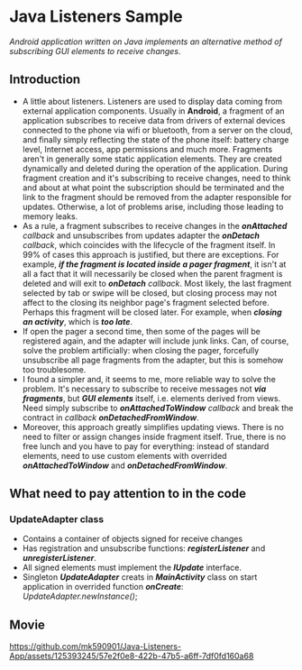 # Java Listeners Sample

_Android application written on Java implements an alternative method of subscribing GUI elements to receive changes_.

## Introduction

* A little about listeners. Listeners are used to display data coming from external application components. Usually in __Android__, a fragment of an application subscribes to receive data from drivers of external devices connected to the phone via wifi or bluetooth, from a server on the cloud, and finally simply reflecting the state of the phone itself: battery charge level, Internet access, app permissions and much more.
Fragments aren't in generally some static application elements. They are created dynamically and deleted during the operation of the application. During fragment creation and it's subscribing to receive changes, need to think and about at what point the subscription should be terminated and the link to the fragment should be removed from the adapter responsible for updates. Otherwise, a lot of problems arise, including those leading to memory leaks.
* As a rule, a fragment subscribes to receive changes in the ***onAttached*** _callback_ and unsubscribes from updates adapter the ***onDetach*** _callback_, which coincides with the lifecycle of the fragment itself. In 99% of cases this approach is justified, but there are exceptions.
For example, ***if the fragment is located inside a pager fragment***, it isn't at all a fact that it will necessarily be closed when the parent fragment is deleted and will exit to ***onDetach*** _callback_. Most likely, the last fragment selected by tab or swipe will be closed, but closing process may not affect to the closing its neighbor page's fragment selected before. Perhaps this fragment will be closed later. For example, when ***closing an activity***, which is ***too late***.
* If open the pager a second time, then some of the pages will be registered again, and the adapter will include junk links.
Can, of course, solve the problem artificially: when closing the pager, forcefully unsubscribe all page fragments from the adapter, but this is somehow too troublesome.
* I found a simpler and, it seems to me, more reliable way to solve the problem. It's necessary to subscribe to receive messages not ***via fragments***, but ***GUI elements*** itself, i.e. elements derived from views. Need simply subscribe to ***onAttachedToWindow*** _callback_ and break the contract in _callback_ ***onDetachedFromWindow***.
* Moreover, this approach greatly simplifies updating views. There is no need to filter or assign changes inside fragment itself.
True, there is no free lunch and you have to pay for everything: instead of standard elements, need to use custom elements with overrided ***onAttachedToWindow*** and ***onDetachedFromWindow***.

## What need to pay attention to in the code

### UpdateAdapter class
* Contains a container of objects signed for receive changes
* Has registration and unsubscribe functions: ***registerListener*** and ***unregisterListener***.
* All signed elements must implement the ***IUpdate*** interface.
* Singleton ***UpdateAdapter*** creats in ***MainActivity*** class on start application in overrided function ***onCreate***: _UpdateAdapter.newInstance()_;

## Movie

https://github.com/mk590901/Java-Listeners-App/assets/125393245/57e2f0e8-422b-47b5-a6ff-7df0fd160a68




